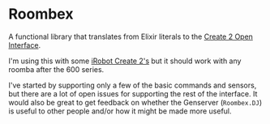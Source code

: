 Roombex
=======

A functional library that translates from Elixir literals to the [Create 2 Open Interface](https://www.adafruit.com/datasheets/create_2_Open_Interface_Spec.pdf).

I'm using this with some [iRobot Create 2's](http://www.irobot.com/About-iRobot/STEM/Create-2.aspx) but it should work with any roomba after the 600 series.

I've started by supporting only a few of the basic commands and sensors, but there are a lot of open issues for supporting the rest of the interface. It would also be great to get feedback on whether the Genserver (`Roombex.DJ`) is useful to other people and/or how it might be made more useful.
